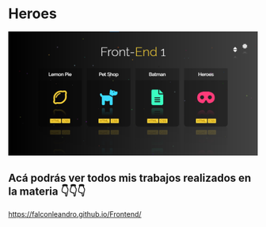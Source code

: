 # Heroes


![Vista Previa](../img/unknown.png)



## Acá podrás ver todos mis trabajos realizados en la materia 👇👇👇

https://falconleandro.github.io/Frontend/

